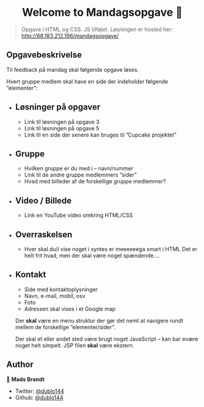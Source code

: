 <h1 align="center">Welcome to Mandagsopgave 👋</h1>

> Opgave i HTML og CSS. JS tilføjet.
> Løsningen er hosted her: http://68.183.212.196/mandagsopgave/

## Opgavebeskrivelse

Til feedback på mandag skal følgende opgave løses.

Hvert gruppe medlem skal have en side der indeholder følgende ”elementer”:

- ## Løsninger på opgaver

  - Link til løsningen på opgave 3
  - Link til løsningen på opgave 5
  - Link til en side der senere kan bruges til ”Cupcake projektet”

- ## Gruppe

  - Hvilken gruppe er du med i – navn/nummer
  - Link til de andre gruppe medlemmers ”sider”
  - Hvad med billeder af de forskellige gruppe medlemmer?

- ## Video / Billede

  - Link en YouTube video omkring HTML/CSS

- ## Overraskelsen

  - Hver skal du/i vise noget i syntes er meeeeeega smart i HTML
    Det er helt frit hvad, men der skal være noget spændende....

- ## Kontakt

  - Side med kontaktoplysninger
  - Navn, e-mail, mobil, osv
  - Foto
  - Adressen skal vises i et Google map

  Der **skal** være en menu struktur der gør det nemt at navigere rundt mellem de forskellige ”elementer/sider”.

  Der skal et eller andet sted være brugt noget JavaScript – kan bar evære noget helt simpelt. JSP filen **skal** være ekstern.

## Author

👤 **Mads Brandt**

- Twitter: [@dublo144](https://twitter.com/dublo144)
- Github: [@dublo144](https://github.com/dublo144)
